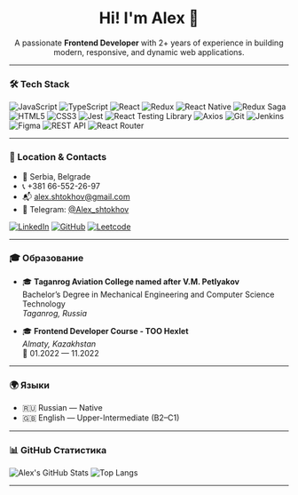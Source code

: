 <h1 align="center">Hi! I'm Alex 👋</h1>

<p align="center">
  A passionate <strong>Frontend Developer</strong> with 2+ years of experience in building modern, responsive, and dynamic web applications.
</p>

---

### 🛠 Tech Stack

![JavaScript](https://img.shields.io/badge/JavaScript-ES6+-F7DF1E?style=for-the-badge&logo=javascript&logoColor=000)
![TypeScript](https://img.shields.io/badge/TypeScript-007ACC?style=for-the-badge&logo=typescript&logoColor=fff)
![React](https://img.shields.io/badge/React-20232A?style=for-the-badge&logo=react&logoColor=61DAFB)
![Redux](https://img.shields.io/badge/Redux-593D88?style=for-the-badge&logo=redux&logoColor=white)
![React Native](https://img.shields.io/badge/React_Native-20232A?style=for-the-badge&logo=react&logoColor=61DAFB)
![Redux Saga](https://img.shields.io/badge/Redux_Saga-999999?style=for-the-badge&logo=redux-saga&logoColor=white)
![HTML5](https://img.shields.io/badge/HTML5-E34F26?style=for-the-badge&logo=html5&logoColor=white)
![CSS3](https://img.shields.io/badge/CSS3-1572B6?style=for-the-badge&logo=css3&logoColor=white)
![Jest](https://img.shields.io/badge/Jest-C21325?style=for-the-badge&logo=jest&logoColor=white)
![React Testing Library](https://img.shields.io/badge/RTL-E33332?style=for-the-badge&logo=testing-library&logoColor=white)
![Axios](https://img.shields.io/badge/Axios-5A29E4?style=for-the-badge)
![Git](https://img.shields.io/badge/Git-F05032?style=for-the-badge&logo=git&logoColor=white)
![Jenkins](https://img.shields.io/badge/Jenkins-D24939?style=for-the-badge&logo=jenkins&logoColor=white)
![Figma](https://img.shields.io/badge/Figma-F24E1E?style=for-the-badge&logo=figma&logoColor=white)
![REST API](https://img.shields.io/badge/REST_API-005571?style=for-the-badge)
![React Router](https://img.shields.io/badge/React_Router-CA4245?style=for-the-badge&logo=react-router&logoColor=white)

---

### 📍 Location & Contacts

- 📍 Serbia, Belgrade  
- 📞 +381 66-552-26-97  
- 📬 alex.shtokhov@gmail.com  
- 💬 Telegram: [@Alex_shtokhov](https://t.me/Alex_shtokhov)

[![LinkedIn](https://img.shields.io/badge/LinkedIn-Connect-blue?style=for-the-badge&logo=linkedin)](https://www.linkedin.com/in/alex-shtokhov/)
[![GitHub](https://img.shields.io/badge/GitHub-Profile-black?style=for-the-badge&logo=github)](https://github.com/alexshtokhov)
[![Leetcode](https://img.shields.io/badge/LeetCode-FFA116?style=for-the-badge&logo=leetcode&logoColor=black)](https://leetcode.com/u/Alex_shtokhov/)

---

### 🎓 Образование

- 🎓 **Taganrog Aviation College named after V.M. Petlyakov**  
  Bachelor’s Degree in Mechanical Engineering and Computer Science Technology  
  _Taganrog, Russia_

- 🎓 **Frontend Developer Course - TOO Hexlet**  
  _Almaty, Kazakhstan_  
  📅 01.2022 — 11.2022

---

### 🌍 Языки

- 🇷🇺 Russian — Native  
- 🇬🇧 English — Upper-Intermediate (B2–C1)

---

### 📊 GitHub Статистика

![Alex's GitHub Stats](https://github-readme-stats.vercel.app/api?username=alexshtokhov&show_icons=true&theme=radical)
![Top Langs](https://github-readme-stats.vercel.app/api/top-langs/?username=alexshtokhov&layout=compact&theme=radical)

---



